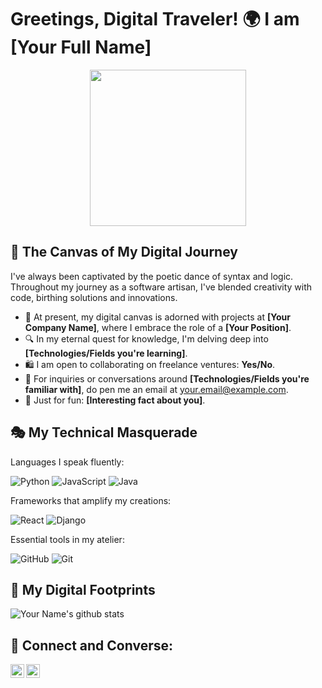 # Greetings, Digital Traveler! 🌍 I am [Your Full Name]

<p align="center">
  <img width="250" src="https://media.giphy.com/media/SWoSkN6DxTszqIKEqv/giphy.gif">
</p>

## 🎨 The Canvas of My Digital Journey

I've always been captivated by the poetic dance of syntax and logic. Throughout my journey as a software artisan, I've blended creativity with code, birthing solutions and innovations.

- 🌱 At present, my digital canvas is adorned with projects at **[Your Company Name]**, where I embrace the role of a **[Your Position]**.
- 🔍 In my eternal quest for knowledge, I'm delving deep into **[Technologies/Fields you're learning]**.
- 🛍 I am open to collaborating on freelance ventures: **Yes/No**.
- 💌 For inquiries or conversations around **[Technologies/Fields you're familiar with]**, do pen me an email at [your.email@example.com](mailto:your.email@example.com).
- 🎈 Just for fun: **[Interesting fact about you]**.

## 🎭 My Technical Masquerade

Languages I speak fluently:

![Python](https://img.shields.io/badge/-Python-333333?style=flat&logo=python)
![JavaScript](https://img.shields.io/badge/-JavaScript-333333?style=flat&logo=javascript)
![Java](https://img.shields.io/badge/-Java-333333?style=flat&logo=Java&logoColor=007396)

Frameworks that amplify my creations:

![React](https://img.shields.io/badge/-React-333333?style=flat&logo=react)
![Django](https://img.shields.io/badge/-Django-333333?style=flat&logo=django)

Essential tools in my atelier:

![GitHub](https://img.shields.io/badge/-GitHub-333333?style=flat&logo=github)
![Git](https://img.shields.io/badge/-Git-333333?style=flat&logo=git)

## 📜 My Digital Footprints
![Your Name's github stats](https://github-readme-stats.vercel.app/api?username=YourGitHubUsername&count_private=true&theme=tokyonight&hide=contribs)

## 🌟 Connect and Converse:
<a href="https://linkedin.com/in/YourLinkedInUsername">
  <img align="left" alt="Your Name's LinkedIn" width="22px" src="https://www.vectorlogo.zone/logos/linkedin/linkedin-icon.svg" />
</a>
<a href="https://twitter.com/YourTwitterHandle">
  <img align="left" alt="Your Name's Twitter" width="22px" src="https://www.vectorlogo.zone/logos/twitter/twitter-official.svg" />
</a>

